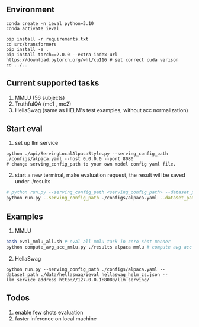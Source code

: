 ## Environment
```
conda create -n ieval python=3.10
conda activate ieval

pip install -r requirements.txt
cd src/transformers
pip install -e .
pip install torch==2.0.0 --extra-index-url https://download.pytorch.org/whl/cu116 # set correct cuda verison
cd ../..
```

## Current supported tasks
1. MMLU (56 subjects)
2. TruthfulQA (mc1 , mc2)
3. HellaSwag (same as HELM's test examples, without acc normalization)

## Start eval

1. set up llm service
```
python ./api/ServingLocalAlpacaStyle.py --serving_config_path ./configs/alpaca.yaml --host 0.0.0.0 --port 8080
# change serving_config_path to your own model config yaml file.
```

2. start a new terminal, make evaluation request, the result will be saved under ./results

```bash
# python run.py --serving_config_path <serving_config_path> --dataset_path <ieval_dataset_json> --llm_service_address <llm_serving_address>
python run.py --serving_config_path ./configs/alpaca.yaml --dataset_path ./data/mmlu/ieval_mmlu_college_biology.json --llm_service_address http://127.0.0.1:8181/llm_serving/
```


## Examples

1. MMLU
```bash
bash eval_mmlu_all.sh # eval all mmlu task in zero shot manner
python compute_avg_acc_mmlu.py ./results alpaca mmlu # compute avg acc on all mmlu tasks
```

2. HellaSwag
```
python run.py --serving_config_path ./configs/alpaca.yaml --dataset_path ./data/hellaswag/ieval_hellaswag_helm_zs.json --llm_service_address http://127.0.0.1:8080/llm_serving/
```


## Todos
1. enable few shots evaluation
2. faster inference on local machine


